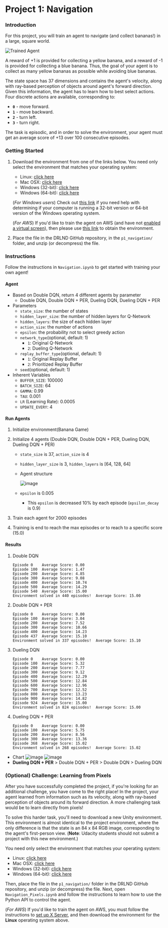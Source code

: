 [//]: # "Image References"

[image1]: https://user-images.githubusercontent.com/10624937/42135619-d90f2f28-7d12-11e8-8823-82b970a54d7e.gif "Trained Agent"

# Project 1: Navigation

### Introduction

For this project, you will train an agent to navigate (and collect bananas!) in a large, square world.  

![Trained Agent][image1]

A reward of +1 is provided for collecting a yellow banana, and a reward of -1 is provided for collecting a blue banana.  Thus, the goal of your agent is to collect as many yellow bananas as possible while avoiding blue bananas.  

The state space has 37 dimensions and contains the agent's velocity, along with ray-based perception of objects around agent's forward direction.  Given this information, the agent has to learn how to best select actions.  Four discrete actions are available, corresponding to:
- **`0`** - move forward.
- **`1`** - move backward.
- **`2`** - turn left.
- **`3`** - turn right.

The task is episodic, and in order to solve the environment, your agent must get an average score of +13 over 100 consecutive episodes.

### Getting Started

1. Download the environment from one of the links below.  You need only select the environment that matches your operating system:
    - Linux: [click here](https://s3-us-west-1.amazonaws.com/udacity-drlnd/P1/Banana/Banana_Linux.zip)
    - Mac OSX: [click here](https://s3-us-west-1.amazonaws.com/udacity-drlnd/P1/Banana/Banana.app.zip)
    - Windows (32-bit): [click here](https://s3-us-west-1.amazonaws.com/udacity-drlnd/P1/Banana/Banana_Windows_x86.zip)
    - Windows (64-bit): [click here](https://s3-us-west-1.amazonaws.com/udacity-drlnd/P1/Banana/Banana_Windows_x86_64.zip)
    
    (_For Windows users_) Check out [this link](https://support.microsoft.com/en-us/help/827218/how-to-determine-whether-a-computer-is-running-a-32-bit-version-or-64) if you need help with determining if your computer is running a 32-bit version or 64-bit version of the Windows operating system.

    (_For AWS_) If you'd like to train the agent on AWS (and have not [enabled a virtual screen](https://github.com/Unity-Technologies/ml-agents/blob/master/docs/Training-on-Amazon-Web-Service.md)), then please use [this link](https://s3-us-west-1.amazonaws.com/udacity-drlnd/P1/Banana/Banana_Linux_NoVis.zip) to obtain the environment.

2. Place the file in the DRLND GitHub repository, in the `p1_navigation/` folder, and unzip (or decompress) the file. 

### Instructions

Follow the instructions in `Navigation.ipynb` to get started with training your own agent!  

#### Agent

- Based on Double DQN, return 4 different agents by parameter
  - Double DQN, Double DQN + PER, Dueling DQN, Dueling DQN + PER
- Parameters
  - `state_size`: the number of states
  - `hidden_layer_size`: the number of hidden layers for Q-Network
  - `hidden_layers`: the size of each hidden layer
  - `action_size`: the number of actions
  - `epsilon`: the probability not to select greedy action
  - `network_type`(optional, default: 1)
    * `1`: Original Q-Network
    * `2`: Dueling Q-Network
  - `replay_buffer_type`(optional, default: 1)
    * `1`: Original Replay Buffer
    * `2`: Prioritized Replay Buffer
  - `seed`(optional, default: 1)
- Inherent Variables
  - `BUFFER_SIZE`: 100000
  - `BATCH_SIZE`: 64
  - `GAMMA`: 0.99
  - `TAU`: 0.001
  - `LR` (Learning Rate): 0.0005
  - `UPDATE_EVERY`: 4

#### Run Agents

1. Initialize environment(Banana Game)

2. Initialize 4 agents (Double DQN, Double DQN + PER, Dueling DQN, Dueling DQN + PER)

   - `state_size` is 37, `action_size` is 4

   - `hidden_layer_size` is 3, `hidden_layers` is [64, 128, 64]

   - Agent structure

     ![image](https://user-images.githubusercontent.com/8471958/100484141-1a62ec00-30b0-11eb-8817-6fbaf389e1bb.png)

   - `epsilon` is 0.005

     - This `epsilon` is decreased 10% by each episode (`epsilon_decay` is 0.9)

3. Train each agent for 2000 episodes

4. Training is end to reach the max episodes or to reach to a specific score (15.0)

#### Results

1. Double DQN

   ```
   Episode 0	Average Score: 0.00
   Episode 100	Average Score: 1.47
   Episode 200	Average Score: 4.85
   Episode 300	Average Score: 9.08
   Episode 400	Average Score: 10.74
   Episode 500	Average Score: 14.29
   Episode 540	Average Score: 15.00
   Environment solved in 440 episodes!	Average Score: 15.00
   ```

2. Double DQN + PER

   ```
   Episode 0	Average Score: 0.00
   Episode 100	Average Score: 3.04
   Episode 200	Average Score: 7.52
   Episode 300	Average Score: 10.66
   Episode 400	Average Score: 14.23
   Episode 437	Average Score: 15.10
   Environment solved in 337 episodes!	Average Score: 15.10
   ```

3. Dueling DQN

   ```
   Episode 0	Average Score: 0.00
   Episode 100	Average Score: 5.32
   Episode 200	Average Score: 7.77
   Episode 300	Average Score: 9.12
   Episode 400	Average Score: 12.29
   Episode 500	Average Score: 12.84
   Episode 600	Average Score: 12.96
   Episode 700	Average Score: 12.52
   Episode 800	Average Score: 13.23
   Episode 900	Average Score: 14.82
   Episode 924	Average Score: 15.00
   Environment solved in 824 episodes!	Average Score: 15.00
   ```

4. Dueling DQN + PER

   ```
   Episode 0	Average Score: 0.00
   Episode 100	Average Score: 5.75
   Episode 200	Average Score: 8.56
   Episode 300	Average Score: 13.36
   Episode 368	Average Score: 15.02
   Environment solved in 268 episodes!	Average Score: 15.02
   ```

- Chart
  ![image](https://user-images.githubusercontent.com/8471958/100484477-737f4f80-30b1-11eb-93c6-c000924029dd.png)
  ![image](https://user-images.githubusercontent.com/8471958/100484500-8abe3d00-30b1-11eb-9727-f42ea67dbb82.png)
- **Dueling DQN + PER** > Double DQN + PER > Double DQN > Dueling DQN

### (Optional) Challenge: Learning from Pixels

After you have successfully completed the project, if you're looking for an additional challenge, you have come to the right place!  In the project, your agent learned from information such as its velocity, along with ray-based perception of objects around its forward direction.  A more challenging task would be to learn directly from pixels!

To solve this harder task, you'll need to download a new Unity environment.  This environment is almost identical to the project environment, where the only difference is that the state is an 84 x 84 RGB image, corresponding to the agent's first-person view.  (**Note**: Udacity students should not submit a project with this new environment.)

You need only select the environment that matches your operating system:
- Linux: [click here](https://s3-us-west-1.amazonaws.com/udacity-drlnd/P1/Banana/VisualBanana_Linux.zip)
- Mac OSX: [click here](https://s3-us-west-1.amazonaws.com/udacity-drlnd/P1/Banana/VisualBanana.app.zip)
- Windows (32-bit): [click here](https://s3-us-west-1.amazonaws.com/udacity-drlnd/P1/Banana/VisualBanana_Windows_x86.zip)
- Windows (64-bit): [click here](https://s3-us-west-1.amazonaws.com/udacity-drlnd/P1/Banana/VisualBanana_Windows_x86_64.zip)

Then, place the file in the `p1_navigation/` folder in the DRLND GitHub repository, and unzip (or decompress) the file.  Next, open `Navigation_Pixels.ipynb` and follow the instructions to learn how to use the Python API to control the agent.

(_For AWS_) If you'd like to train the agent on AWS, you must follow the instructions to [set up X Server](https://github.com/Unity-Technologies/ml-agents/blob/master/docs/Training-on-Amazon-Web-Service.md), and then download the environment for the **Linux** operating system above.
